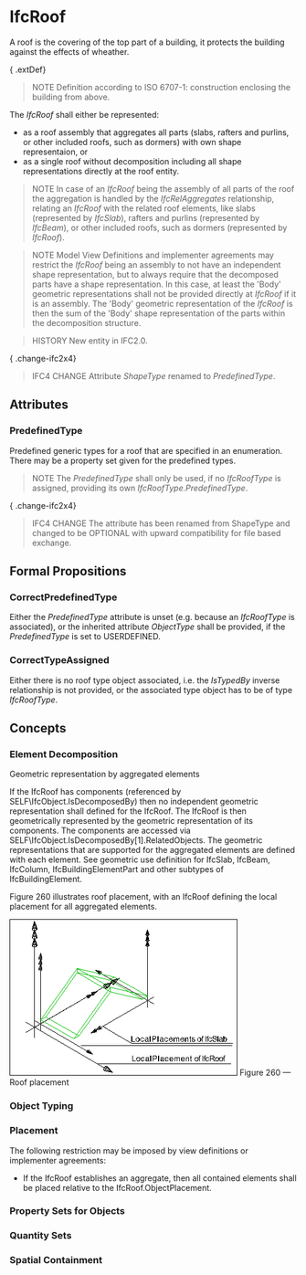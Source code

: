# IfcRoof

A roof is the covering of the top part of a building, it protects the building against the effects of wheather.

{ .extDef}
> NOTE  Definition according to ISO 6707-1: construction enclosing the building from above.

The _IfcRoof_ shall either be represented:

* as a roof assembly that aggregates all parts (slabs, rafters and purlins, or other included roofs, such as dormers) with own shape representaion, or
* as a single roof without decomposition including all shape representations directly at the roof entity.

> NOTE  In case of an _IfcRoof_ being the assembly of all parts of the roof the aggregation is handled by the _IfcRelAggregates_ relationship, relating an _IfcRoof_ with the related roof elements, like slabs (represented by _IfcSlab_), rafters and purlins (represented by _IfcBeam_), or other included roofs, such as dormers (represented by _IfcRoof_).

> NOTE  Model View Definitions and implementer agreements may restrict the _IfcRoof_ being an assembly to not have an independent shape representation, but to always require that the decomposed parts have a shape representation. In this case, at least the 'Body' geometric representations shall not be provided directly at _IfcRoof_ if it is an assembly. The 'Body' geometric representation of the _IfcRoof_ is then the sum of the 'Body' shape representation of the parts within the decomposition structure.

> HISTORY  New entity in IFC2.0.

{ .change-ifc2x4}
> IFC4 CHANGE  Attribute _ShapeType_ renamed to _PredefinedType_.

## Attributes

### PredefinedType
Predefined generic types for a roof that are specified in an enumeration. There may be a property set given for the predefined types.
> NOTE  The _PredefinedType_ shall only be used, if no _IfcRoofType_ is assigned, providing its own _IfcRoofType.PredefinedType_.

{ .change-ifc2x4}
> IFC4 CHANGE The attribute has been renamed from ShapeType and changed to be OPTIONAL with upward compatibility for file based exchange.

## Formal Propositions

### CorrectPredefinedType
Either the _PredefinedType_ attribute is unset (e.g. because an _IfcRoofType_ is associated), or the inherited attribute _ObjectType_ shall be provided, if the _PredefinedType_ is set to USERDEFINED.

### CorrectTypeAssigned
Either there is no roof type object associated, i.e. the _IsTypedBy_ inverse relationship is not provided, or the associated type object has to be of type _IfcRoofType_.

## Concepts

### Element Decomposition

Geometric representation by aggregated elements


If the IfcRoof has components (referenced by
SELF\IfcObject.IsDecomposedBy) then no independent
geometric representation shall defined for the IfcRoof.
The IfcRoof is then geometrically represented by the
geometric representation of its components. The components are
accessed via
SELF\IfcObject.IsDecomposedBy[1].RelatedObjects. The
geometric representations that are supported for the aggregated
elements are defined with each element. See geometric use
definition for IfcSlab, IfcBeam, IfcColumn,
IfcBuildingElementPart and other subtypes of
IfcBuildingElement.


Figure 260 illustrates roof placement, with an IfcRoof defining the local placement for all aggregated elements.


![roof](../../../../figures/ifcroof-layout1.gif)
Figure 260 — Roof placement



### Object Typing


### Placement

The following restriction may be imposed by view definitions or implementer agreements:


* If the IfcRoof establishes an aggregate, then
all contained elements shall be placed relative to the
IfcRoof.ObjectPlacement.



### Property Sets for Objects


### Quantity Sets


### Spatial Containment


